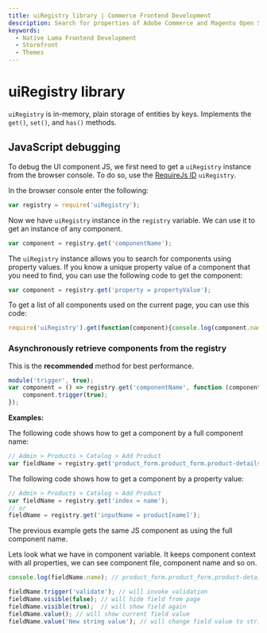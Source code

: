 ```yaml
---
title: uiRegistry library | Commerce Frontend Development
description: Search for properties of Adobe Commerce and Magento Open Source UI components.
keywords:
  - Native Luma Frontend Development
  - Storefront
  - Themes
---
```


# uiRegistry library

`uiRegistry` is in-memory, plain storage of entities by keys. Implements the `get()`, `set()`, and `has()` methods.

## JavaScript debugging

To debug the UI component JS, we first need to get a `uiRegistry` instance from the browser console. To do so, use the [RequireJs ID](../../javascript/resources.md) `uiRegistry`.

In the browser console enter the following:

```js
var registry = require('uiRegistry');
```

Now we have `uiRegistry` instance in the `registry` variable. We can use it to get an instance of any component.

```js
var component = registry.get('componentName');
```

The `uiRegistry` instance allows you to search for components using property values.
If you know a unique property value of a component that you need to find, you can use the following code to get the component:

```js
var component = registry.get('property = propertyValue');
```

To get a list of all components used on the current page, you can use this code:

```js
require('uiRegistry').get(function(component){console.log(component.name)});
```

### Asynchronously retrieve components from the registry

<InlineAlert variant="info" slots="text" />

This is the **recommended** method for best performance.

```js
module('trigger', true);
var component = () => registry.get('componentName', function (component) {
    component.trigger(true);
});
```

**Examples:**

The following code shows how to get a component by a full component name:

```js
// Admin > Products > Catalog > Add Product
var fieldName = registry.get('product_form.product_form.product-details.container_name.name');
```

The following code shows how to get a component by a property value:

```js
// Admin > Products > Catalog > Add Product
var fieldName = registry.get('index = name');
// or
fieldName = registry.get('inputName = product[name]');
```

The previous example gets the same JS component as using the full component name.

Lets look what we have in component variable. It keeps component context with all properties, we can see component file, component name and so on.

```js
console.log(fieldName.name); // product_form.product_form.product-details.container_name.name

fieldName.trigger('validate'); // will invoke validation
fieldName.visible(false); // will hide field from page
fieldName.visible(true);  // will show field again
fieldName.value(); // will show current field value
fieldName.value('New string value'); // will change field value to string 'New string value'
```
